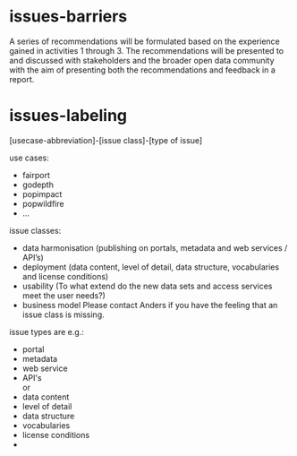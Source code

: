 # issues-barriers
A series of recommendations will be formulated based on the experience gained in activities 1 through 3. 
The recommendations will be presented to and discussed with stakeholders and the broader open data community 
with the aim of presenting both the recommendations and feedback in a report.
# issues-labeling
[usecase-abbreviation]-[issue class]-[type of issue]

use cases:
- fairport
- godepth
- popimpact
- popwildfire
- ...

issue classes:
- data harmonisation (publishing on portals, metadata and web services / API’s)
- deployment (data content, level of detail, data structure, vocabularies and license conditions)
- usability (To what extend do the new data sets and access services meet the user needs?)
- business model
Please contact Anders if you have the feeling that an issue class is missing.

issue types are e.g.:
- portal
- metadata
- web service
- API's
<br>or
- data content
- level of detail
- data structure
- vocabularies
- license conditions
-
